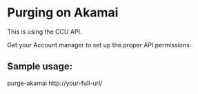 # Purging on Akamai
This is using the CCU API. 

Get your Account manager to set up the proper API permissions.
## Sample usage: 
purge-akamai http://your-full-url/
